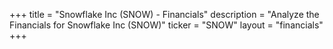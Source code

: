 +++
title = "Snowflake Inc (SNOW) - Financials"
description = "Analyze the Financials for Snowflake Inc (SNOW)"
ticker = "SNOW"
layout = "financials"
+++

